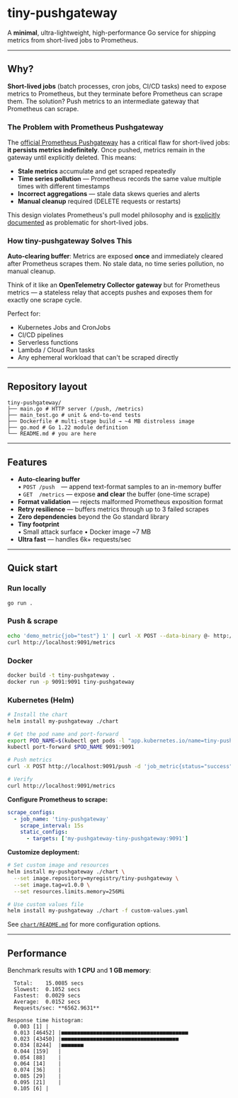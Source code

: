 # tiny-pushgateway

A **minimal**, ultra-lightweight, high-performance Go service for shipping metrics from short-lived jobs to Prometheus.

---

## Why?

**Short-lived jobs** (batch processes, cron jobs, CI/CD tasks) need to expose metrics to Prometheus, but they terminate before Prometheus can scrape them. The solution? Push metrics to an intermediate gateway that Prometheus can scrape.

### The Problem with Prometheus Pushgateway

The [official Prometheus Pushgateway](https://github.com/prometheus/pushgateway) has a critical flaw for short-lived jobs: **it persists metrics indefinitely**. Once pushed, metrics remain in the gateway until explicitly deleted. This means:

- **Stale metrics** accumulate and get scraped repeatedly
- **Time series pollution** — Prometheus records the same value multiple times with different timestamps
- **Incorrect aggregations** — stale data skews queries and alerts
- **Manual cleanup** required (DELETE requests or restarts)

This design violates Prometheus's pull model philosophy and is [explicitly documented](https://prometheus.io/docs/practices/pushing/) as problematic for short-lived jobs.

### How tiny-pushgateway Solves This

**Auto-clearing buffer**: Metrics are exposed **once** and immediately cleared after Prometheus scrapes them. No stale data, no time series pollution, no manual cleanup.

Think of it like an **OpenTelemetry Collector gateway** but for Prometheus metrics — a stateless relay that accepts pushes and exposes them for exactly one scrape cycle.

Perfect for:
- Kubernetes Jobs and CronJobs
- CI/CD pipelines
- Serverless functions
- Lambda / Cloud Run tasks
- Any ephemeral workload that can't be scraped directly

---

## Repository layout
```
tiny-pushgateway/
├── main.go # HTTP server (/push, /metrics)
├── main_test.go # unit & end-to-end tests
├── Dockerfile # multi-stage build → ~4 MB distroless image
├── go.mod # Go 1.22 module definition
└── README.md # you are here
```
---

## Features

* **Auto-clearing buffer**  
  • `POST /push` — append text-format samples to an in-memory buffer  
  • `GET  /metrics` — expose **and clear** the buffer (one-time scrape)
* **Format validation** — rejects malformed Prometheus exposition format
* **Retry resilience** — buffers metrics through up to 3 failed scrapes
* **Zero dependencies** beyond the Go standard library
* **Tiny footprint**   
  • Small attack surface
  • Docker image ~7 MB
* **Ultra fast** — handles 6k+ requests/sec

---

## Quick start

### Run locally
```bash
go run .
```
### Push & scrape
```bash
echo 'demo_metric{job="test"} 1' | curl -X POST --data-binary @- http://localhost:9091/push
curl http://localhost:9091/metrics
```
### Docker
```bash
docker build -t tiny-pushgateway .
docker run -p 9091:9091 tiny-pushgateway
```

### Kubernetes (Helm)
```bash
# Install the chart
helm install my-pushgateway ./chart

# Get the pod name and port-forward
export POD_NAME=$(kubectl get pods -l "app.kubernetes.io/name=tiny-pushgateway,app.kubernetes.io/instance=my-pushgateway" -o jsonpath="{.items[0].metadata.name}")
kubectl port-forward $POD_NAME 9091:9091

# Push metrics
curl -X POST http://localhost:9091/push -d 'job_metric{status="success"} 1'

# Verify
curl http://localhost:9091/metrics
```

**Configure Prometheus to scrape:**
```yaml
scrape_configs:
  - job_name: 'tiny-pushgateway'
    scrape_interval: 15s
    static_configs:
      - targets: ['my-pushgateway-tiny-pushgateway:9091']
```

**Customize deployment:**
```bash
# Set custom image and resources
helm install my-pushgateway ./chart \
  --set image.repository=myregistry/tiny-pushgateway \
  --set image.tag=v1.0.0 \
  --set resources.limits.memory=256Mi

# Use custom values file
helm install my-pushgateway ./chart -f custom-values.yaml
```

See [`chart/README.md`](chart/README.md) for more configuration options.

---

## Performance

Benchmark results with **1 CPU** and **1 GB memory**:

```
  Total:	15.0085 secs
  Slowest:	0.1052 secs
  Fastest:	0.0029 secs
  Average:	0.0152 secs
  Requests/sec:	**6562.9631**

Response time histogram:
  0.003 [1]	|
  0.013 [46452]	|■■■■■■■■■■■■■■■■■■■■■■■■■■■■■■■■■■■■■■■■
  0.023 [43450]	|■■■■■■■■■■■■■■■■■■■■■■■■■■■■■■■■■■■■■
  0.034 [8244]	|■■■■■■■
  0.044 [159]	|
  0.054 [88]	|
  0.064 [14]	|
  0.074 [36]	|
  0.085 [29]	|
  0.095 [21]	|
  0.105 [6]	|

```
